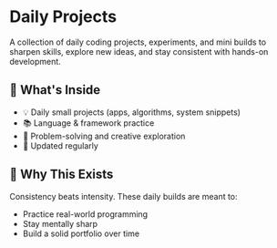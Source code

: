 # Daily Projects

A collection of daily coding projects, experiments, and mini builds to sharpen skills, explore new ideas, and stay consistent with hands-on development.

## 🚀 What's Inside

- 💡 Daily small projects (apps, algorithms, system snippets)
- 📚 Language & framework practice
- 🧠 Problem-solving and creative exploration
- 🔁 Updated regularly

## 📅 Why This Exists

Consistency beats intensity. These daily builds are meant to:
- Practice real-world programming
- Stay mentally sharp
- Build a solid portfolio over time
